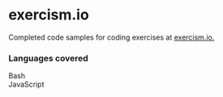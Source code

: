 # exercism.io

Completed code samples for coding exercises at [exercism.io.](https://exercism.io)

### Languages covered

Bash<br />
JavaScript
